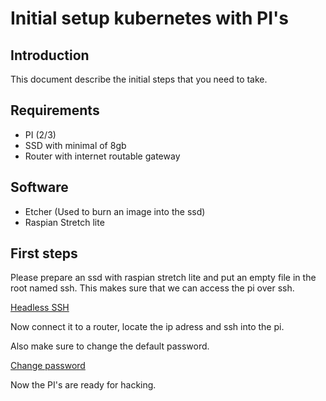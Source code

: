 # Initial setup kubernetes with PI's

## Introduction 

This document describe the initial steps that you need to take.

## Requirements

- PI (2/3)
- SSD with minimal of 8gb
- Router with internet routable gateway

## Software

- Etcher (Used to burn an image into the ssd)
- Raspian Stretch lite

## First steps

Please prepare an ssd with raspian stretch lite and put an empty file in the root named ssh. This makes sure that we can access the pi over ssh.

[Headless SSH](https://www.raspberrypi.org/documentation/remote-access/ssh/)

Now connect it to a router, locate the ip adress and ssh into the pi.

Also make sure to change the default password.

[Change password](https://www.raspberrypi.org/documentation/configuration/security.md)

Now the PI's are ready for hacking.